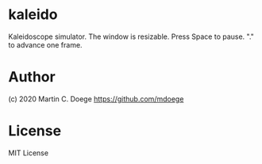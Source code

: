# kaleido
Kaleidoscope simulator.
The window is resizable.
Press Space to pause.
"." to advance one frame.

# Author
(c) 2020 Martin C. Doege
https://github.com/mdoege

# License
MIT License